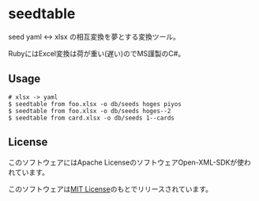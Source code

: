 # seedtable

seed yaml <-> xlsx の相互変換を夢とする変換ツール。

RubyにはExcel変換は荷が重い(遅い)のでMS謹製のC#。

## Usage

```
# xlsx -> yaml
$ seedtable from foo.xlsx -o db/seeds hoges piyos
$ seedtable from foo.xlsx -o db/seeds hoges--2
$ seedtable from card.xlsx -o db/seeds 1--cards
```

## License

このソフトウェアにはApache LicenseのソフトウェアOpen-XML-SDKが使われています。

このソフトウェアは[MIT License](https://narazaka.net/license/MIT?2015)のもとでリリースされています。
